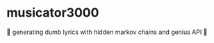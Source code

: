 # musicator3000
:musical_score: generating dumb lyrics with hidden markov chains and genius API :musical_score:
